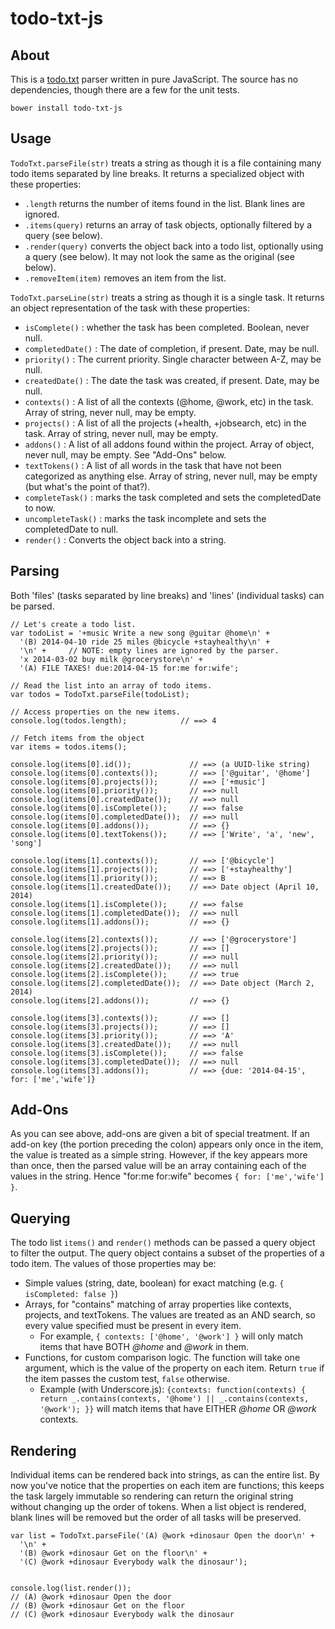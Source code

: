 todo-txt-js
===========

About
-----

This is a [todo.txt](https://github.com/ginatrapani/todo.txt-cli/wiki/The-Todo.txt-Format) parser written in pure JavaScript.
The source has no dependencies, though there are a few for the unit tests.

`bower install todo-txt-js`

Usage
-----
`TodoTxt.parseFile(str)` treats a string as though it is a file containing many todo items separated by line breaks. It returns 
a specialized object with these properties:

* `.length` returns the number of items found in the list. Blank lines are ignored.
* `.items(query)` returns an array of task objects, optionally filtered by a query (see below).
* `.render(query)` converts the object back into a todo list, optionally using a query (see below). It may not look the same as the original (see below).
* `.removeItem(item)` removes an item from the list. 

`TodoTxt.parseLine(str)` treats a string as though it is a single task. It returns an object representation of the task with these properties:

* `isComplete()` : whether the task has been completed. Boolean, never null.
* `completedDate()` : The date of completion, if present. Date, may be null.
* `priority()` : The current priority. Single character between A-Z, may be null.
* `createdDate()` : The date the task was created, if present. Date, may be null.
* `contexts()` : A list of all the contexts (@home, @work, etc) in the task. Array of string, never null, may be empty.
* `projects()` : A list of all the projects (+health, +jobsearch, etc) in the task. Array of string, never null, may be empty.
* `addons()` : A list of all addons found within the project. Array of object, never null, may be empty. See "Add-Ons" below.
* `textTokens()` : A list of all words in the task that have not been categorized as anything else. Array of string, never null, may be empty (but what's the point of that?).
* `completeTask()` : marks the task completed and sets the completedDate to now.
* `uncompleteTask()` : marks the task incomplete and sets the completedDate to null.
* `render()` : Converts the object back into a string. 


Parsing
-------
Both 'files' (tasks separated by line breaks) and 'lines' (individual tasks) can be parsed.

```
// Let's create a todo list.
var todoList = '+music Write a new song @guitar @home\n' + 
  '(B) 2014-04-10 ride 25 miles @bicycle +stayhealthy\n' + 
  '\n' +     // NOTE: empty lines are ignored by the parser.
  'x 2014-03-02 buy milk @grocerystore\n' + 
  '(A) FILE TAXES! due:2014-04-15 for:me for:wife';

// Read the list into an array of todo items.
var todos = TodoTxt.parseFile(todoList);

// Access properties on the new items.
console.log(todos.length);            // ==> 4

// Fetch items from the object
var items = todos.items();            

console.log(items[0].id());             // ==> (a UUID-like string)
console.log(items[0].contexts());       // ==> ['@guitar', '@home']
console.log(items[0].projects());       // ==> ['+music']
console.log(items[0].priority());       // ==> null
console.log(items[0].createdDate());    // ==> null
console.log(items[0].isComplete());     // ==> false
console.log(items[0].completedDate());  // ==> null
console.log(items[0].addons());         // ==> {}
console.log(items[0].textTokens());     // ==> ['Write', 'a', 'new', 'song']

console.log(items[1].contexts());       // ==> ['@bicycle']
console.log(items[1].projects());       // ==> ['+stayhealthy']
console.log(items[1].priority());       // ==> B
console.log(items[1].createdDate());    // ==> Date object (April 10, 2014)
console.log(items[1].isComplete());     // ==> false
console.log(items[1].completedDate());  // ==> null
console.log(items[1].addons());         // ==> {}

console.log(items[2].contexts());       // ==> ['@grocerystore']
console.log(items[2].projects());       // ==> []
console.log(items[2].priority());       // ==> null
console.log(items[2].createdDate());    // ==> null
console.log(items[2].isComplete());     // ==> true
console.log(items[2].completedDate());  // ==> Date object (March 2, 2014)
console.log(items[2].addons());         // ==> {}

console.log(items[3].contexts());       // ==> []
console.log(items[3].projects());       // ==> []
console.log(items[3].priority());       // ==> 'A'
console.log(items[3].createdDate());    // ==> null
console.log(items[3].isComplete());     // ==> false
console.log(items[3].completedDate());  // ==> null
console.log(items[3].addons());         // ==> {due: '2014-04-15', for: ['me','wife']} 
```

Add-Ons
-------
As you can see above, add-ons are given a bit of special treatment. If an add-on key (the portion preceding the colon) appears 
only once in the item, the value is treated as a simple string. However, if the key appears more than once, 
then the parsed value will be an array containing each of the values in the string. Hence "for:me for:wife" becomes `{ for: ['me','wife'] }`.

Querying
--------
The todo list `items()` and `render()` methods can be passed a query object to filter the output. The query object contains a subset of the properties of a todo item. The values of those properties may be:

* Simple values (string, date, boolean) for exact matching (e.g. `{ isCompleted: false }`)
* Arrays, for "contains" matching of array properties like contexts, projects, and textTokens. The values are treated as an AND search, so every value specified must be present in every item.
  * For example, `{ contexts: ['@home', '@work'] }` will only match items that have BOTH *@home* and *@work* in them.
* Functions, for custom comparison logic. The function will take one argument, which is the value of the property on each item. Return `true` if the item passes the custom test, `false` otherwise.
  * Example (with Underscore.js): `{contexts: function(contexts) { return _.contains(contexts, '@home') || _.contains(contexts, '@work'); }}` will match items that have EITHER *@home* OR *@work* contexts.


Rendering
---------

Individual items can be rendered back into strings, as can the entire list. By now you've notice that the properties on each item
are functions; this keeps the task largely immutable so rendering can return the original string without changing up the order
of tokens. When a list object is rendered, blank lines will be removed but the order of all tasks will be preserved.

```
var list = TodoTxt.parseFile('(A) @work +dinosaur Open the door\n' +
  '\n' +
  '(B) @work +dinosaur Get on the floor\n' +
  '(C) @work +dinosaur Everybody walk the dinosaur');


console.log(list.render());
// (A) @work +dinosaur Open the door
// (B) @work +dinosaur Get on the floor
// (C) @work +dinosaur Everybody walk the dinosaur

```



